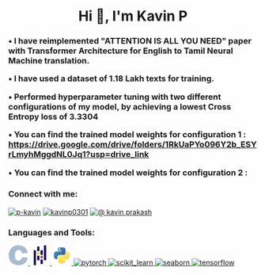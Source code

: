 <h1 align="center">Hi 👋, I'm Kavin P</h1>
<h3>
• I have reimplemented "ATTENTION IS ALL YOU NEED" paper with Transformer Architecture for English to Tamil Neural Machine translation. 
<br>
  
• I have used a dataset of 1.18 Lakh texts for training. 

 
• Performed hyperparameter tuning with two different configurations of my model, by achieving a lowest Cross Entropy loss of 3.3304 


• You can find the trained model weights for configuration 1 : https://drive.google.com/drive/folders/1RkUaPYo096Y2b_ESYrLmyhMggdNL0Jq1?usp=drive_link 


• You can find the trained model weights for configuration 2 :

</h3>

<h3 align="left">Connect with me:</h3>
<p align="left">
<a href="https://linkedin.com/in/p-kavin" target="blank"><img align="center" src="https://raw.githubusercontent.com/rahuldkjain/github-profile-readme-generator/master/src/images/icons/Social/linked-in-alt.svg" alt="p-kavin" height="30" width="40" /></a>
<a href="https://kaggle.com/kavinp0301" target="blank"><img align="center" src="https://raw.githubusercontent.com/rahuldkjain/github-profile-readme-generator/master/src/images/icons/Social/kaggle.svg" alt="kavinp0301" height="30" width="40" /></a>
<a href="https://medium.com/@ kavin prakash" target="blank"><img align="center" src="https://raw.githubusercontent.com/rahuldkjain/github-profile-readme-generator/master/src/images/icons/Social/medium.svg" alt="@ kavin prakash" height="30" width="40" /></a>
</p>

<h3 align="left">Languages and Tools:</h3>
<p align="left"> <a href="https://www.cprogramming.com/" target="_blank" rel="noreferrer"> <img src="https://raw.githubusercontent.com/devicons/devicon/master/icons/c/c-original.svg" alt="c" width="40" height="40"/> </a> <a href="https://pandas.pydata.org/" target="_blank" rel="noreferrer"> <img src="https://raw.githubusercontent.com/devicons/devicon/2ae2a900d2f041da66e950e4d48052658d850630/icons/pandas/pandas-original.svg" alt="pandas" width="40" height="40"/> </a> <a href="https://www.python.org" target="_blank" rel="noreferrer"> <img src="https://raw.githubusercontent.com/devicons/devicon/master/icons/python/python-original.svg" alt="python" width="40" height="40"/> </a> <a href="https://pytorch.org/" target="_blank" rel="noreferrer"> <img src="https://www.vectorlogo.zone/logos/pytorch/pytorch-icon.svg" alt="pytorch" width="40" height="40"/> </a> <a href="https://scikit-learn.org/" target="_blank" rel="noreferrer"> <img src="https://upload.wikimedia.org/wikipedia/commons/0/05/Scikit_learn_logo_small.svg" alt="scikit_learn" width="40" height="40"/> </a> <a href="https://seaborn.pydata.org/" target="_blank" rel="noreferrer"> <img src="https://seaborn.pydata.org/_images/logo-mark-lightbg.svg" alt="seaborn" width="40" height="40"/> </a> <a href="https://www.tensorflow.org" target="_blank" rel="noreferrer"> <img src="https://www.vectorlogo.zone/logos/tensorflow/tensorflow-icon.svg" alt="tensorflow" width="40" height="40"/> </a> </p>
